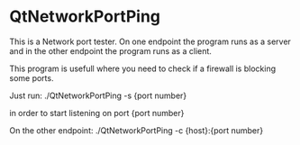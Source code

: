 QtNetworkPortPing
=================

This is a Network port tester. On one endpoint the program runs as a server and in the other endpoint the program runs as a client.

This program is usefull where you need to check if a firewall is blocking some ports.


Just run:
	./QtNetworkPortPing -s {port number}

in order to start listening on port {port number}

On the other endpoint:
	./QtNetworkPortPing -c {host}:{port number}






